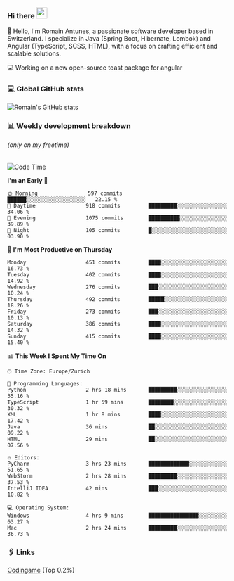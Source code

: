 ### Hi there <img src="https://media.giphy.com/media/hvRJCLFzcasrR4ia7z/giphy.gif" width="25px" height="25px">

👋 Hello, I'm Romain Antunes, a passionate software developer based in Switzerland. I specialize in Java (Spring Boot, Hibernate, Lombok) and Angular (TypeScript, SCSS, HTML), with a focus on crafting efficient and scalable solutions.

💻 Working on a new open-source toast package for angular

### 💻 Global GitHub stats
![Romain's GitHub stats](https://github-readme-streak-stats.herokuapp.com?user=RomainAntunes&theme=dark)


### 📊 Weekly development breakdown 
###### *(only on my freetime)*

<!--START_SECTION:wakastats-->
![Code Time](http://img.shields.io/badge/Code%20Time-1%2C822%20hrs%2043%20mins-blue)

**I'm an Early 🐤** 

```text
🌞 Morning                597 commits         ██████░░░░░░░░░░░░░░░░░░░   22.15 % 
🌆 Daytime                918 commits         █████████░░░░░░░░░░░░░░░░   34.06 % 
🌃 Evening                1075 commits        ██████████░░░░░░░░░░░░░░░   39.89 % 
🌙 Night                  105 commits         █░░░░░░░░░░░░░░░░░░░░░░░░   03.90 % 
```
📅 **I'm Most Productive on Thursday** 

```text
Monday                   451 commits         ████░░░░░░░░░░░░░░░░░░░░░   16.73 % 
Tuesday                  402 commits         ████░░░░░░░░░░░░░░░░░░░░░   14.92 % 
Wednesday                276 commits         ███░░░░░░░░░░░░░░░░░░░░░░   10.24 % 
Thursday                 492 commits         █████░░░░░░░░░░░░░░░░░░░░   18.26 % 
Friday                   273 commits         ███░░░░░░░░░░░░░░░░░░░░░░   10.13 % 
Saturday                 386 commits         ████░░░░░░░░░░░░░░░░░░░░░   14.32 % 
Sunday                   415 commits         ████░░░░░░░░░░░░░░░░░░░░░   15.40 % 
```


📊 **This Week I Spent My Time On** 

```text
🕑︎ Time Zone: Europe/Zurich

💬 Programming Languages: 
Python                   2 hrs 18 mins       █████████░░░░░░░░░░░░░░░░   35.16 % 
TypeScript               1 hr 59 mins        ████████░░░░░░░░░░░░░░░░░   30.32 % 
XML                      1 hr 8 mins         ████░░░░░░░░░░░░░░░░░░░░░   17.42 % 
Java                     36 mins             ██░░░░░░░░░░░░░░░░░░░░░░░   09.22 % 
HTML                     29 mins             ██░░░░░░░░░░░░░░░░░░░░░░░   07.56 % 

🔥 Editors: 
PyCharm                  3 hrs 23 mins       █████████████░░░░░░░░░░░░   51.65 % 
WebStorm                 2 hrs 28 mins       █████████░░░░░░░░░░░░░░░░   37.53 % 
IntelliJ IDEA            42 mins             ███░░░░░░░░░░░░░░░░░░░░░░   10.82 % 

💻 Operating System: 
Windows                  4 hrs 9 mins        ████████████████░░░░░░░░░   63.27 % 
Mac                      2 hrs 24 mins       █████████░░░░░░░░░░░░░░░░   36.73 % 
```


<!--END_SECTION:wakastats-->

### 🖇 Links

[Codingame](https://www.codingame.com/profile/defc3ee5279aecc1bb6114e1f994ea9b3325423) (Top 0.2%)
